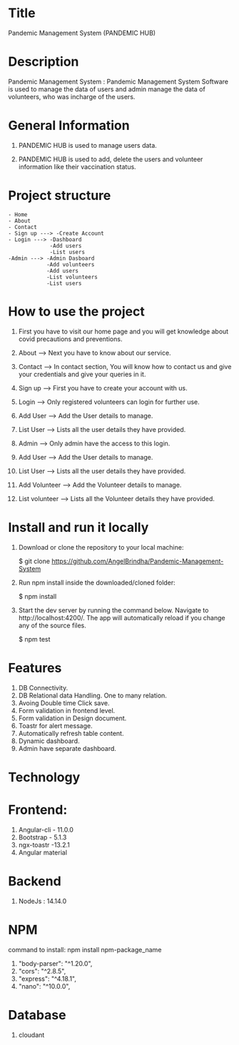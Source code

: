 # Title

Pandemic Management System (PANDEMIC HUB)

# Description

Pandemic Management System :
Pandemic Management System Software  is used to manage the data of users and admin manage the data of volunteers,
who was incharge of the users.

# General Information

1.  PANDEMIC HUB is used to manage users data.

2.  PANDEMIC HUB is used to add, delete the users and volunteer information like their vaccination status.

# Project structure

    - Home
    - About
    - Contact 
    - Sign up ---> -Create Account
    - Login ---> -Dashboard
                 -Add users
                 -List users
    -Admin ---> -Admin Dasboard
                -Add volunteers
                -Add users
                -List volunteers
                -List users
    


# How to use the project

1.  First you have to visit our home page and you will get knowledge about covid precautions and preventions.

2.  About --> Next you have to know about our service.

3.  Contact --> In contact section, You will know how to contact us and give your credentials and give your queries in it.

4.  Sign up --> First you have to create your account with us.

5.  Login --> Only registered volunteers can login for further use.

6.  Add User --> Add the User details to manage.

7.  List User --> Lists  all the  user details they have provided.

8.  Admin --> Only admin have the access to this login.

9.  Add User --> Add the User details to manage.

10.  List User --> Lists  all the  user details they have provided.

11. Add Volunteer --> Add the Volunteer details to manage.

12.  List volunteer --> Lists  all the  Volunteer details they have provided.


# Install and run it locally

1.  Download or clone the repository to your local machine:

    $ git clone https://github.com/AngelBrindha/Pandemic-Management-System

2.  Run npm install inside the downloaded/cloned folder:

    $ npm install

3.  Start the dev server by running the command below. Navigate to http://localhost:4200/.
    The app will automatically reload if you change any of the source files.

    $ npm test

# Features

1. DB Connectivity.
2. DB Relational data Handling.
   One to many relation.
3. Avoing Double time Click save.
4. Form validation in frontend level.
5. Form validation in Design document.
6. Toastr for alert message.
7. Automatically refresh table content.
8. Dynamic dashboard.
9. Admin have separate dashboard.

# Technology

# Frontend:

1. Angular-cli - 11.0.0
2. Bootstrap - 5.1.3
3. ngx-toastr -13.2.1
4. Angular material

# Backend

1. NodeJs : 14.14.0

# NPM

command to install: npm install npm-package_name

1. "body-parser": "^1.20.0",
2. "cors": "^2.8.5",
3. "express": "^4.18.1",
4. "nano": "^10.0.0",

# Database

1. cloudant
